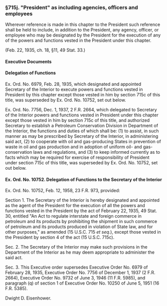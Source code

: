 ### §715j. "President" as including agencies, officers and employees ###

Wherever reference is made in this chapter to the President such reference shall be held to include, in addition to the President, any agency, officer, or employee who may be designated by the President for the execution of any of the powers and functions vested in the President under this chapter.

(Feb. 22, 1935, ch. 18, §11, 49 Stat. 33.)

#### **Executive Documents** ####

#### Delegation of Functions ####

Ex. Ord. No. 6979, Feb. 28, 1935, which designated and appointed Secretary of the Interior to execute powers and functions vested in President by this chapter except those vested in him by section 715c of this title, was superseded by Ex. Ord. No. 10752, set out below.

Ex. Ord. No. 7756, Dec. 1, 1937, 2 F.R. 2664, which delegated to Secretary of the Interior powers and functions vested in President under this chapter except those vested in him by section 715c of this title, and authorized Secretary to establish a Petroleum Conservation Division in Department of the Interior, the functions and duties of which shall be: (1) to assist, in such manner as may be prescribed by Secretary of the Interior, in administering said act, (2) to cooperate with oil and gas-producing States in prevention of waste in oil and gas production and in adoption of uniform oil- and gas-conservation laws and regulations, and (3) to keep informed currently as to facts which may be required for exercise of responsibility of President under section 715c of this title, was superseded by Ex. Ord. No. 10752, set out below.

#### Ex. Ord. No. 10752. Delegation of Functions to the Secretary of the Interior ####

Ex. Ord. No. 10752, Feb. 12, 1958, 23 F.R. 973, provided:

Section 1. The Secretary of the Interior is hereby designated and appointed as the agent of the President for the execution of all the powers and functions vested in the President by the act of February 22, 1935, 49 Stat. 30, entitled "An Act to regulate interstate and foreign commerce in petroleum and its products by prohibiting the shipment in such commerce of petroleum and its products produced in violation of State law, and for other purposes," as amended (15 U.S.C. 715 *et seq*.), except those vested in the President by section 4 of the act (15 U.S.C. 715c).

Sec. 2. The Secretary of the Interior may make such provisions in the Department of the Interior as he may deem appropriate to administer the said act.

Sec. 3. This Executive order supersedes Executive Order No. 6979 of February 28, 1935, Executive Order No. 7756 of December 1, 1937 (2 F.R. 2664), Executive Order No. 9732 of June 3, 1946 (11 F.R. 5985), and paragraph (q) of section 1 of Executive Order No. 10250 of June 5, 1951 (16 F.R. 5385).

Dwight D. Eisenhower.